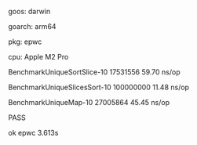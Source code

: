 goos: darwin

goarch: arm64

pkg: epwc

cpu: Apple M2 Pro

BenchmarkUniqueSortSlice-10     	17531556	        59.70 ns/op

BenchmarkUniqueSlicesSort-10    	100000000	        11.48 ns/op

BenchmarkUniqueMap-10           	27005864	        45.45 ns/op

PASS

ok  	epwc	3.613s

